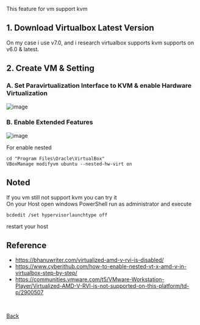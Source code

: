 This feature for vm support kvm

## 1. Download Virtualbox Latest Version
On my case i use v7.0, and i research virtualbox supports kvm supports on v6.0 & latest.

## 2. Create VM & Setting 
### A. Set Paravirtualization Interface to KVM & enable Hardware Virtualization
![image](https://user-images.githubusercontent.com/59303583/218284404-43cb1352-94e5-4228-83ff-a3c0971506bd.png)
<p>

### B. Enable Extended Features
![image](https://user-images.githubusercontent.com/59303583/218284412-95d16108-cf08-4ab7-9cdc-b792c84a412a.png)

For enable nested
```
cd "Program Files\Oracle\VirtualBox"
VBoxManage modifyvm ubuntu --nested-hw-virt on
```

## Noted
If you vm still not support kvm you can try it<br>
On your Host open windows PowerShell run as administrator and execute
```
bcdedit /set hypervisorlaunchtype off
```
restart your host
  
## Reference<br>
- https://bhanuwriter.com/virtualized-amd-v-rvi-is-disabled/
- https://www.cyberithub.com/how-to-enable-nested-vt-x-amd-v-in-virtualbox-step-by-step/
- https://communities.vmware.com/t5/VMware-Workstation-Player/Virtualized-AMD-V-RVI-is-not-supported-on-this-platform/td-p/2900507

<br>


[Back](../)

